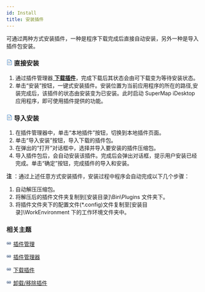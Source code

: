 ```yaml
---
id: Install
title: 安装插件
---
```

可通过两种方式安装插件，一种是程序下载完成后直接自动安装，另外一种是导入插件包安装。

### ![](../img/read.gif) 直接安装

1. 通过插件管理器[ **下载插件**](Download.html)，完成下载后其状态会由可下载变为等待安装状态。
2. 单击“安装”按钮，一键式安装插件。安装位置为当前应用程序的所在的路径,安装完成后，该插件的状态由安装变为已安装。此时启动 SuperMap iDesktop 应用程序，即可使用插件提供的功能。

### ![](../img/read.gif) 导入安装

1. 在插件管理器中，单击“本地插件”按钮，切换到本地插件页面。
2. 单击“导入安装”按钮，导入下载的插件包。
3. 在弹出的“打开”对话框中，选择并导入要安装的插件压缩包。
4. 导入插件包后，会自动安装该插件。完成后会弹出对话框，提示用户安装已经完成。单击“确定”按钮，完成插件的导入和安装。

**注** ：通过上述任意方式安装插件，安装过程中程序会自动完成以下几个步骤：

1. 自动解压压缩包。
2. 将解压后的插件文件夹复制到[安装目录]\\Bin\Plugins 文件夹下。
3. 将插件文件夹下的配置文件(*.config)文件复制至[安装目录]\\WorkEnvironment 下的工作环境文件夹中。

### 相关主题

![](../img/smalltitle.png) [插件管理](aboutpluginmanage.html)

![](../img/smalltitle.png) [插件管理器](manager.html)

![](../img/smalltitle.png) [下载插件](Download.html)

![](../img/smalltitle.png) [卸载/移除插件](Remove.html)
